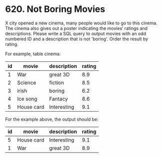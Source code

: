 # 620. Not Boring Movies

X city opened a new cinema, many people would like to go to this cinema. The cinema also gives out a poster indicating the movies’ ratings and descriptions.
Please write a SQL query to output movies with an odd numbered ID and a description that is not 'boring'. Order the result by rating.

For example, table cinema:

|   id    | movie     |  description |  rating   |
|---|---|---|---|
|   1     | War       |   great 3D   |   8.9     |
|   2     | Science   |   fiction    |   8.5     |
|   3     | irish     |   boring     |   6.2     |
|   4     | Ice song  |   Fantacy    |   8.6     |
|   5     | House card|   Interesting|   9.1     |

For the example above, the output should be:

|   id    | movie     |  description |  rating   |
|---|---|---|---|
|   5     | House card|   Interesting|   9.1     |
|   1     | War       |   great 3D   |   8.9     |
